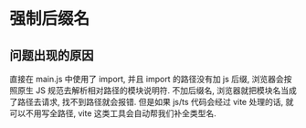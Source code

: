 # 强制后缀名

## 问题出现的原因

直接在 main.js 中使用了 import, 并且 import 的路径没有加 js 后缀, 浏览器会按照原生 JS 规范去解析相对路径的模块说明符. 不加后缀名, 浏览器就把模块名当成了路径去请求, 找不到路径就会报错. 但是如果 js/ts 代码会经过 vite 处理的话, 就可以不用写全路径, vite 这类工具会自动帮我们补全类型名.
